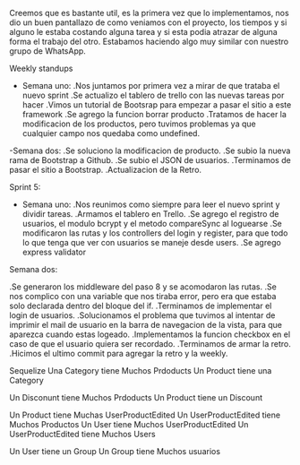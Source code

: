 Creemos que es bastante util, es la primera vez que lo implementamos, nos dio un buen pantallazo de como veniamos con el proyecto, los tiempos y si alguno le estaba costando alguna tarea y si esta podia atrazar de alguna forma el trabajo del otro. Estabamos haciendo algo muy similar con nuestro grupo de WhatsApp.

Weekly standups

-   Semana uno:
    .Nos juntamos por primera vez a mirar de que trataba el nuevo sprint
    .Se actualizo el tablero de trello con las nuevas tareas por hacer
    .Vimos un tutorial de Bootsrap para empezar a pasar el sitio a este framework
    .Se agrego la funcion borrar producto
    .Tratamos de hacer la modificacion de los productos, pero tuvimos problemas ya que cualquier campo nos quedaba como undefined.

-Semana dos:
.Se soluciono la modificacion de producto.
.Se subio la nueva rama de Bootstrap a Github.
.Se subio el JSON de usuarios.
.Terminamos de pasar el sitio a Bootstrap.
.Actualizacion de la Retro.

Sprint 5:

-   Semana uno:
    .Nos reunimos como siempre para leer el nuevo sprint y dividir tareas.
    .Armamos el tablero en Trello.
    .Se agrego el registro de usuarios, el modulo bcrypt y el metodo compareSync al loguearse
    .Se modificaron las rutas y los controllers del login y register, para que todo lo que tenga que ver con usuarios se maneje desde users.
    .Se agrego express validator

Semana dos:

.Se generaron los middleware del paso 8 y se acomodaron las rutas.
.Se nos complico con una variable que nos tiraba error, pero era que estaba solo declarada dentro del bloque del if.
.Terminamos de implementar el login de usuarios.
.Solucionamos el problema que tuvimos al intentar de imprimir el mail de usuario en la barra de navegacion de la vista, para que aparezca cuando estas logeado.
.Implementamos la funcion checkbox en el caso de que el usuario quiera ser recordado.
.Terminamos de armar la retro.
.Hicimos el ultimo commit para agregar la retro y la weekly.

Sequelize
Una Category tiene Muchos Prdoducts
Un Product tiene una Category

Un Disconunt tiene Muchos Prdoducts
Un Product tiene un Discount

Un Product tiene Muchas UserProductEdited
Un UserProductEdited tiene Muchos Productos
Un User tiene Muchos UserProductEdited
Un UserProductEdited tiene Muchos Users

Un User tiene un Group
Un Group tiene Muchos usuarios
